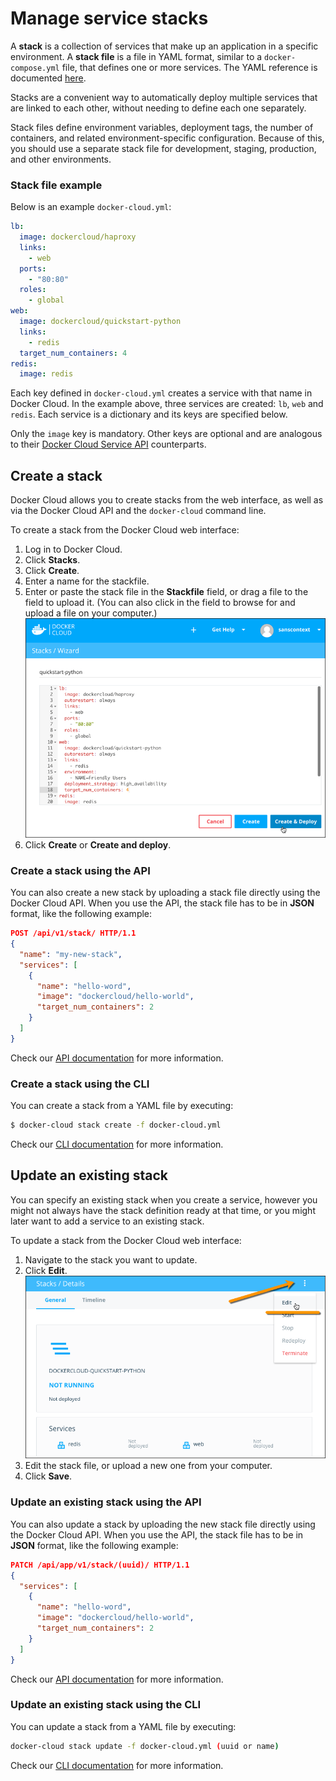 <!--[metadata]>
+++
aliases = [
"/docker-cloud/feature-reference/stacks/"
]
title = "Manage service stacks"
description = "Manage service stacks"
keywords = ["service, stack, yaml"]
[menu.main]
parent="apps"
+++
<![end-metadata]-->

# Manage service stacks

A **stack** is a collection of services that make up an application in a specific environment. A **stack file** is a file in YAML format, similar to a `docker-compose.yml` file, that defines one or more services. The YAML reference is documented [here](stack-yaml-reference.md).

Stacks are a convenient way to automatically deploy multiple services that are linked to each other, without needing to define each one separately.

Stack files define environment variables, deployment tags, the number of containers, and related environment-specific configuration. Because of this, you should use a separate stack file for development, staging, production, and other environments.

### Stack file example

Below is an example `docker-cloud.yml`:

```yml
lb:
  image: dockercloud/haproxy
  links:
    - web
  ports:
    - "80:80"
  roles:
    - global
web:
  image: dockercloud/quickstart-python
  links:
    - redis
  target_num_containers: 4
redis:
  image: redis
```

Each key defined in `docker-cloud.yml` creates a service with that name in Docker Cloud. In the example above, three services are created: `lb`, `web` and `redis`. Each service is a dictionary and its keys are specified below.

Only the `image` key is mandatory. Other keys are optional and are analogous to their [Docker Cloud Service API](/apidocs/docker-cloud.md#create-a-new-service) counterparts.

## Create a stack

Docker Cloud allows you to create stacks from the web interface, as well as via the Docker Cloud API and the `docker-cloud` command line.

To create a stack from the Docker Cloud web interface:

1. Log in to Docker Cloud.
2. Click **Stacks**.
3. Click **Create**.
4. Enter a name for the stackfile.
5. Enter or paste the stack file in the **Stackfile** field, or drag a file to the field to upload it. (You can also click in the field to browse for and upload a file on your computer.)
    ![](images/stack-create.png)
6. Click **Create** or **Create and deploy**.

### Create a stack using the API

You can also create a new stack by uploading a stack file directly using the Docker Cloud API. When you use the API, the stack file has to be in **JSON** format, like the following example:

```json
POST /api/v1/stack/ HTTP/1.1
{
  "name": "my-new-stack",
  "services": [
    {
      "name": "hello-word",
      "image": "dockercloud/hello-world",
      "target_num_containers": 2
    }
  ]
}
```

Check our [API documentation](/apidocs/docker-cloud.md#stacks) for more information.

### Create a stack using the CLI

You can create a stack from a YAML file by executing:

```bash
$ docker-cloud stack create -f docker-cloud.yml
```

Check our [CLI documentation](/apidocs/docker-cloud.md#stacks) for more information.


## Update an existing stack

You can specify an existing stack when you create a service, however you might not always have the stack definition ready at that time, or you might later want to add a service to an existing stack.

To update a stack from the Docker Cloud web interface:

1. Navigate to the stack you want to update.
2. Click **Edit**.
    ![](images/stack-edit.png)
3. Edit the stack file, or upload a new one from your computer.
4. Click **Save**.

### Update an existing stack using the API

You can also update a stack by uploading the new stack file directly using the Docker Cloud API. When you use the API, the stack file has to be in **JSON** format, like the following example:

```json
PATCH /api/app/v1/stack/(uuid)/ HTTP/1.1
{
  "services": [
    {
      "name": "hello-word",
      "image": "dockercloud/hello-world",
      "target_num_containers": 2
    }
  ]
}
```

Check our [API documentation](/apidocs/docker-cloud.md#stacks) for more information.

### Update an existing stack using the CLI

You can update a stack from a YAML file by executing:

```bash
docker-cloud stack update -f docker-cloud.yml (uuid or name)
```

Check our [CLI documentation](/apidocs/docker-cloud.md#stacks) for more information.
